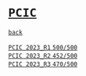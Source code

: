 # [`PCIC`]
[`back`](../)

[`PCIC 2023_R1` `500/500`](./2023_R1/)  
[`PCIC 2023_R2` `452/500`](./2023_R2/)  
[`PCIC 2023_R3` `470/500`](./2023_R3/)  


[`Codeforces`]: /OJ_ans/cf
[`Zerojudge`]: /OJ_ans/zj
[`PCIC`]: /OJ_ans/PCIC


<link id="style_css" rel="stylesheet" type="text/css" href="/OJ_ans/style.css">
